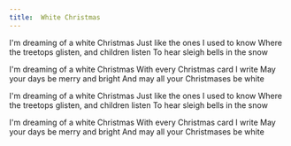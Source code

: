 ```yaml
---
title:  White Christmas
---
```


I'm dreaming of a white Christmas Just like the ones I used to know Where the treetops glisten, and children listen To hear sleigh bells in the snow

I'm dreaming of a white Christmas With every Christmas card I write May your days be merry and bright And may all your Christmases be white

I'm dreaming of a white Christmas Just like the ones I used to know Where the treetops glisten, and children listen To hear sleigh bells in the snow

I'm dreaming of a white Christmas With every Christmas card I write May your days be merry and bright And may all your Christmases be white

